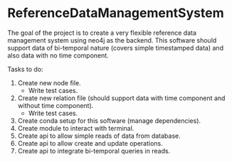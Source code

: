 # ReferenceDataManagementSystem

The goal of the project is to create a very flexible reference data management system using neo4j as the backend.
This software should support data of bi-temporal nature (covers simple timestamped data) and also data with no time
component.

Tasks to do:
1. Create new node file.
    * Write test cases.
2. Create new relation file (should support data with time component and without time component).
    * Write test cases.
3. Create conda setup for this software (manage dependencies).
4. Create module to interact with terminal.
5. Create api to allow simple reads of data from database.
6. Create api to allow create and update operations.
7. Create api to integrate bi-temporal queries in reads.
